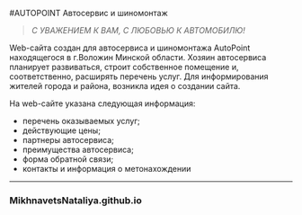 #AUTOPOINT Автосервис и шиномонтаж 
>_С УВАЖЕНИЕМ К ВАМ, С ЛЮБОВЬЮ К АВТОМОБИЛЮ!_

Web-сайта создан для автосервиса и шиномонтажа AutoPoint находящегося в г.Воложин Минской области. 
Хозяин автосервиса планирует развиваться, строит собственное помещение и, соответственно, расширять перечень услуг. 
Для информирования жителей города и района, возникла идея о создании сайта.   

На web-сайте указана следующая информация:  
* перечень оказываемых услуг;  
* действующие цены;
* партнеры автосервиса;
* преимущества автосервиса;  
* форма обратной связи;
* контакты и информация о метонахождении  
---  

### MikhnavetsNataliya.github.io
